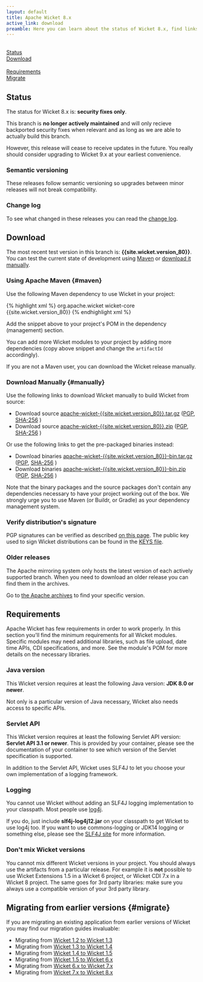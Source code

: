 ```yaml
---
layout: default
title: Apache Wicket 8.x
active_link: download
preamble: Here you can learn about the status of Wicket 8.x, find links to download it, learn how to configure your Maven POM to use Wicket, find the minimal requirements, and migrate your existing application to this Wicket version.
---
```

<div class="button-bar">
	<a class="button" href="#status"><i class="fa fa-info-circle"></i><br>Status</a>
	<a class="button" href="#download"><i class="fa fa-download"></i><br>Download</a>
</div>
<div class="button-bar">
	<a class="button" href="#requirements"><i class="fa fa-exclamation-triangle"></i><br>Requirements</a>
	<a class="button" href="#migrate"><i class="fa fa-history"></i><br>Migrate</a>
</div>

## Status

The status for Wicket 8.x is: **security fixes only**.

This branch is **no longer actively maintained** and will only recieve
backported security fixes when relevant and as long as we are able to
actually build this branch.

<i class="fa fa-info-circle"></i>
However, this release will cease to receive updates in the future. You
really should consider upgrading to Wicket 9.x at your earliest
convenience.

### Semantic versioning

These releases follow semantic versioning so upgrades between minor
releases will not break compatibility.

### Change log

To see what changed in these releases you can read the
[change log](https://www.apache.org/dist/wicket/{{site.wicket.version_80}}/CHANGELOG-8.x).

## Download

The most recent test version in this branch is: **{{site.wicket.version_80}}**. 
You can test the current state of development using [Maven](#maven) or [download it manually](#manually).

### Using Apache Maven {#maven}

Use the following Maven dependency to use Wicket in your project:

{% highlight xml %}
<dependency>
    <groupId>org.apache.wicket</groupId>
    <artifactId>wicket-core</artifactId>
    <version>{{site.wicket.version_80}}</version>
</dependency>
{% endhighlight xml %}

Add the snippet above to your project's POM in the dependency
(management) section.

You can add more Wicket modules to your project by adding more
dependencies (copy above snippet and change the `artifactId`
accordingly).

If you are not a Maven user, you can download the Wicket release manually.

### Download Manually {#manually}

Use the following links to download Wicket manually to build Wicket
from source:

- Download source [apache-wicket-{{site.wicket.version_80}}.tar.gz](http://www.apache.org/dyn/closer.cgi/wicket/{{site.wicket.version_80}}/apache-wicket-{{site.wicket.version_80}}.tar.gz)
([PGP](https://www.apache.org/dist/wicket/{{site.wicket.version_80}}/apache-wicket-{{site.wicket.version_80}}.tar.gz.asc),
[SHA-256](https://www.apache.org/dist/wicket/{{site.wicket.version_80}}/apache-wicket-{{site.wicket.version_80}}.tar.gz.sha256)
)
- Download source [apache-wicket-{{site.wicket.version_80}}.zip](http://www.apache.org/dyn/closer.cgi/wicket/{{site.wicket.version_80}}/apache-wicket-{{site.wicket.version_80}}.zip)
([PGP](https://www.apache.org/dist/wicket/{{site.wicket.version_80}}/apache-wicket-{{site.wicket.version_80}}.zip.asc),
[SHA-256](https://www.apache.org/dist/wicket/{{site.wicket.version_80}}/apache-wicket-{{site.wicket.version_80}}.zip.sha256)
)

Or use the following links to get the pre-packaged binaries instead:

- Download binaries [apache-wicket-{{site.wicket.version_80}}-bin.tar.gz](http://www.apache.org/dyn/closer.cgi/wicket/{{site.wicket.version_80}}/binaries/apache-wicket-{{site.wicket.version_80}}-bin.tar.gz)
([PGP](https://www.apache.org/dist/wicket/{{site.wicket.version_80}}/binaries/apache-wicket-{{site.wicket.version_80}}-bin.tar.gz.asc),
[SHA-256](https://www.apache.org/dist/wicket/{{site.wicket.version_80}}/binaries/apache-wicket-{{site.wicket.version_80}}-bin.tar.gz.sha256)
)
- Download binaries [apache-wicket-{{site.wicket.version_80}}-bin.zip](http://www.apache.org/dyn/closer.cgi/wicket/{{site.wicket.version_80}}/binaries/apache-wicket-{{site.wicket.version_80}}-bin.zip)
([PGP](https://www.apache.org/dist/wicket/{{site.wicket.version_80}}/binaries/apache-wicket-{{site.wicket.version_80}}-bin.zip.asc),
[SHA-256](https://www.apache.org/dist/wicket/{{site.wicket.version_80}}/binaries/apache-wicket-{{site.wicket.version_80}}-bin.zip.sha256)
)

Note that the binary packages and the source packages don't contain any
dependencies necessary to have your project working out of the box. We
strongly urge you to use Maven (or Buildr, or Gradle) as your
dependency management system.

### Verify distribution's signature

PGP signatures can be verified as described [on this page](http://www.apache.org/dev/release-signing.html#verifying-signature). The public key used to sign Wicket distributions can be found in the [KEYS file](https://www.apache.org/dist/wicket/KEYS). 

### Older releases

The Apache mirroring system only hosts the latest version of each actively supported branch.
When you need to download an older release you can find them in the archives.

Go to [the Apache archives](https://archive.apache.org/dist/wicket) to find your specific version.

## Requirements

Apache Wicket has few requirements in order to work properly. In this
section you'll find the minimum requirements for all Wicket modules.
Specific modules may need additional libraries, such as file upload,
date time APIs, CDI specifications, and more. See the module's POM for
more details on the necessary libraries.

### Java version

This Wicket version requires at least the following Java version: **JDK 8.0 or newer**.

Not only is a particular version of Java necessary, Wicket also needs
access to specific APIs.

### Servlet API

This Wicket version requires at least the following Servlet API
version: **Servlet API 3.1 or newer**. This is provided by your
container, please see the documentation of your container to see which
version of the Servlet specification is supported.

In addition to the Servlet API, Wicket uses SLF4J to let you choose
your own implementation of a logging framework.

### Logging

You cannot use Wicket without adding an SLF4J logging implementation to
your classpath. Most people use
[log4j](http://logging.apache.org/log4j).

If you do, just include **slf4j-log4j12.jar** on your classpath to get
Wicket to use log4j too. If you want to use commons-logging or JDK14
logging or something else, please see the [SLF4J site](http://www.slf4j.org/faq.html)
for more information.

### Don't mix Wicket versions

You cannot mix different Wicket versions in your project. You should
always use the artifacts from a particular release. For example it is
**not** possible to use Wicket Extensions 1.5 in a Wicket 6 project, or
Wicket CDI 7.x in a Wicket 8 project. The same goes for 3rd party
libraries: make sure you always use a compatible version of your 3rd
party library.

## Migrating from earlier versions {#migrate}

If you are migrating an existing application from earlier versions of
Wicket you may find our migration guides invaluable:

 * Migrating from [Wicket 1.2 to Wicket 1.3](https://cwiki.apache.org/confluence/display/WICKET/Migrating+to+Wicket+1.3)
 * Migrating from [Wicket 1.3 to Wicket 1.4](https://cwiki.apache.org/confluence/display/WICKET/Migrating+to+Wicket+1.4)
 * Migrating from [Wicket 1.4 to Wicket 1.5](https://cwiki.apache.org/confluence/display/WICKET/Migration+to+Wicket+1.5)
 * Migrating from [Wicket 1.5 to Wicket 6.x](https://cwiki.apache.org/confluence/display/WICKET/Migration+to+Wicket+6.0)
 * Migrating from [Wicket 6.x to Wicket 7.x](https://cwiki.apache.org/confluence/display/WICKET/Migration+to+Wicket+7.0)
 * Migrating from [Wicket 7.x to Wicket 8.x](https://cwiki.apache.org/confluence/display/WICKET/Migration+to+Wicket+8.0)
